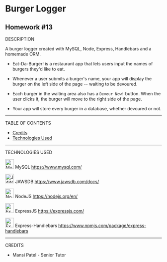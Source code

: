 # Burger Logger
## Homework #13

DESCRIPTION

A burger logger created with MySQL, Node, Express, Handlebars and a homemade ORM. 
* Eat-Da-Burger! is a restaurant app that lets users input the names of burgers they'd like to eat.

* Whenever a user submits a burger's name, your app will display the burger on the left side of the page -- waiting to be devoured.

* Each burger in the waiting area also has a `Devour Now!` button. When the user clicks it, the burger will move to the right side of the page.

* Your app will store every burger in a database, whether devoured or not.

***

TABLE OF CONTENTS

* [Credits](#Credits)
* [Technologies Used](#TechnologiesUsed)

***

TECHNOLOGIES USED 

<img alt="MySQL" src="https://upload.wikimedia.org/wikipedia/en/thumb/6/62/MySQL.svg/1200px-MySQL.svg.png" width="28" height="30"> MySQL https://www.mysql.com/

<img alt="JAWSDB" src="https://s3.amazonaws.com/marketing.arigato.sh/Providers/JawsDB/jawsdb-logo.png" width="28" height="30"> JAWSDB https://www.jawsdb.com/docs/

<img alt="NodeJS" src="https://upload.wikimedia.org/wikipedia/commons/thumb/d/d9/Node.js_logo.svg/1200px-Node.js_logo.svg.png" width="28" height="30"> NodeJS https://nodejs.org/en/

<img alt="ExpressJS" src="https://buttercms.com/static/images/tech_banners/ExpressJS.png" width="28" height="30"> ExpressJS https://expressjs.com/

<img alt="Express-Handlebars" src="https://www.logolynx.com/images/logolynx/18/18d044244c2f0215e1023fc331efb601.png" width="28" height="30"> Express-Handlebars https://www.npmjs.com/package/express-handlebars

***

CREDITS

- Mansi Patel - Senior Tutor
